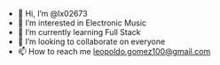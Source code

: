 - 👋 Hi, I’m @lx02673
- 👀 I’m interested in Electronic Music
- 🌱 I’m currently learning Full Stack
- 💞️ I’m looking to collaborate on everyone
- 📫 How to reach me leopoldo.gomez100@gmail.com

<!---
lx02673/lx02673 is a ✨ special ✨ repository because its `README.md` (this file) appears on your GitHub profile.
You can click the Preview link to take a look at your changes.
--->
